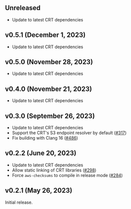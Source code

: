 ## Unreleased

* Update to latest CRT dependencies

## v0.5.1 (December 1, 2023)

* Update to latest CRT dependencies

## v0.5.0 (November 28, 2023)

* Update to latest CRT dependencies

## v0.4.0 (November 21, 2023)

* Update to latest CRT dependencies

## v0.3.0 (September 26, 2023)

* Update to latest CRT dependencies
* Support the CRT's S3 endpoint resolver by default ([#317](https://github.com/awslabs/mountpoint-s3/pull/317))
* Fix building with Clang 16 ([#486](https://github.com/awslabs/mountpoint-s3/pull/486))

## v0.2.2 (June 20, 2023)

* Update to latest CRT dependencies
* Allow static linking of CRT libraries ([#298](https://github.com/awslabs/mountpoint-s3/pull/298))
* Force `aws-checksums` to compile in release mode ([#284](https://github.com/awslabs/mountpoint-s3/pull/284))

## v0.2.1 (May 26, 2023)

Initial release.